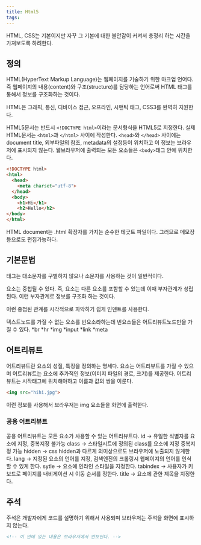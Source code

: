```yaml
---
title: Html5
tags:
---
```


HTML, CSS는 기본이지만 자꾸 그 기본에 대한 불안감이 커져서 총정리 하는 시간을 가져보도록 하려한다.

## 정의

HTML(HyperText Markup Language)는 웹페이지를 기술하기 위한 마크업 언어다.
즉 웹페이지의 내용(content)와 구조(structure)를 담당하는 언어로써 HTML 태그를 통해서
정보를 구조화하는 것이다.

HTML은 그래픽, 통신, 디바이스 접근, 오프라인, 시맨틱 태그, CSS3를 완벽히 지원한다.

HTML5문서는 반드시 `<!DOCTYPE html>`이라는 문서형식을 HTML5로 지정한다.
실제 HTML문서는 `<html>`과 `</html>` 사이에 작성한다.
`<head>`와 `</head>` 사이에는 document title, 외부파일의 참조, metadata의 설정등이 위치하고
이 정보는 브라우저에 표시되지 않는다.
웹브라우저에 출력되는 모든 요소들은 `<body>`태그 안에 위치한다.


```html
<!DOCTYPE html>
<html>
  <head>
    <meta charset="utf-8">
  </head>
  <body>
    <h1>Hi</h1>
    <h2>Hello</h2>
</body>
</html>
```

HTML document는 .html 확장자를 가지는 순수한 테긋트 파일이다. 그러므로 메모장 등으로도 편집가능하다.


## 기본문법

태그는 대소문자를 구별하지 않으나 소문자를 사용하는 것이 일반적이다.

요소는 중첩될 수 있다. 즉, 요소는 다른 요소를 포함할 수 있는데 이때 부자관계가 성립된다.
이런 부자관계로 정보를 구조화 하는 것이다.

이런 중첩된 관계를 시각적으로 파악하기 쉽게 인덴트를 사용한다.

텍스트노드를 가질 수 없는 요소를 빈요소라하는데 빈요소들은 어트리뷰트노드만을 가질 수 있다.
*br
*hr
*img
*input
*link
*meta

## 어트리뷰트
어트리뷰트란 요소의 성질, 특징을 정의하는 명세다. 요소는 어트리뷰트를 가질 수 있으며 어트리뷰트는
요소에 추가적인 정보(이미지 파일의 경로, 크기)를 제공한다. 어트리뷰트는 시작태그에 위치해야하고
이름과 값의 쌍을 이룬다.
```html
<img src="hihi.jpg">
```
이런 정보를 사용해서 브라우저는 img 요소들을 화면에 출력한다.

### 공용 어트리뷰트
공용 어트리뷰트는 모든 요소가 사용할 수 있는 어트리뷰트다.
id -> 유일한 식별자를 요소에 지정, 중복지정 불가능
class -> 스타일시트에 정의된 class를 요소에 지정 중복지정 가능
hidden -> css hidden과 다르게 의미상으로도 브라우저에 노출되지 않게한다.
lang -> 지정된 요소의 언어를 지정, 검색엔진의 크롤링시 웹페이지의 언어를 인식할 수 있게 한다.
sytle -> 요소에 인라인 스타일을 지정한다.
tabindex -> 사용자가 키보드로 페이지를 내비게이션 시 이동 순서를 정한다.
title -> 요소에 관한 제목을 지정한다.

## 주석

주석은 개발자에게 코드를 설명하기 위해서 사용되며 브라우저는 주석을 화면에 표시하지 않는다.
```html
<!-- 이 안에 있는 내용은 브라우저에서 안보인다. -->

```


